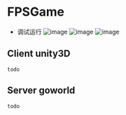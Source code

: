 # FPSGame 
- 调试运行
![image](https://user-images.githubusercontent.com/50624154/233821785-b2e06ff4-6518-494a-8ac6-ab4575748716.png)
![image](https://user-images.githubusercontent.com/50624154/233821795-2225e651-0691-41d1-a8a7-f6829203ef34.png)
![image](https://user-images.githubusercontent.com/50624154/233821633-f2ff46d5-0b3f-47c9-88e9-97682eb0be8c.png)
## Client unity3D
```
todo
```
## Server goworld
```
todo
```
